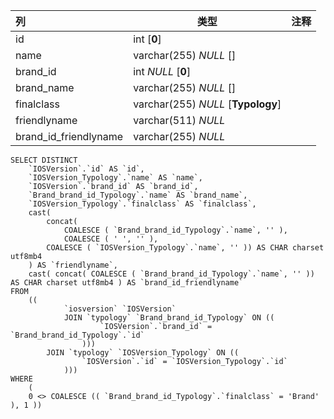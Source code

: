 | 列                    | 类型                               | 注释 |
| :-------------------- | ---------------------------------- | ---- |
| id                    | int [**0**]                        |      |
| name                  | varchar(255) *NULL* []             |      |
| brand_id              | int *NULL* [**0**]                 |      |
| brand_name            | varchar(255) *NULL* []             |      |
| finalclass            | varchar(255) *NULL* [**Typology**] |      |
| friendlyname          | varchar(511) *NULL*                |      |
| brand_id_friendlyname | varchar(255) *NULL*                |      |

```
SELECT DISTINCT
	`IOSVersion`.`id` AS `id`,
	`IOSVersion_Typology`.`name` AS `name`,
	`IOSVersion`.`brand_id` AS `brand_id`,
	`Brand_brand_id_Typology`.`name` AS `brand_name`,
	`IOSVersion_Typology`.`finalclass` AS `finalclass`,
	cast(
		concat(
			COALESCE ( `Brand_brand_id_Typology`.`name`, '' ),
			COALESCE ( ' ', '' ),
		COALESCE ( `IOSVersion_Typology`.`name`, '' )) AS CHAR charset utf8mb4 
	) AS `friendlyname`,
	cast( concat( COALESCE ( `Brand_brand_id_Typology`.`name`, '' )) AS CHAR charset utf8mb4 ) AS `brand_id_friendlyname` 
FROM
	((
			`iosversion` `IOSVersion`
			JOIN `typology` `Brand_brand_id_Typology` ON ((
					`IOSVersion`.`brand_id` = `Brand_brand_id_Typology`.`id` 
				)))
		JOIN `typology` `IOSVersion_Typology` ON ((
				`IOSVersion`.`id` = `IOSVersion_Typology`.`id` 
			))) 
WHERE
	(
	0 <> COALESCE (( `Brand_brand_id_Typology`.`finalclass` = 'Brand' ), 1 ))
```

